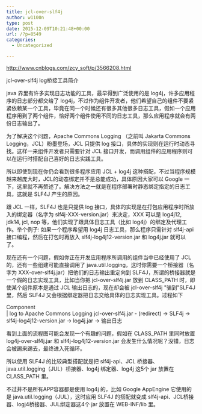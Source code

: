 ```yaml
---
title: jcl-over-slf4j
author: w1100n
type: post
date: 2015-12-09T10:21:48+00:00
url: /?p=8549
categories:
  - Uncategorized

---
```

http://www.cnblogs.com/zcy_soft/p/3566208.html

jcl-over-slf4j log桥接工具简介
  
java 界里有许多实现日志功能的工具，最早得到广泛使用的是 log4j，许多应用程序的日志部分都交给了 log4j，不过作为组件开发者，他们希望自己的组件不要紧紧依赖某一个工具，毕竟在同一个时候还有很多其他很多日志工具，假如一个应用程序用到了两个组件，恰好两个组件使用不同的日志工具，那么应用程序就会有两份日志输出了。

为了解决这个问题，Apache Commons Logging （之前叫 Jakarta Commons Logging，JCL）粉墨登场，JCL 只提供 log 接口，具体的实现则在运行时动态寻找。这样一来组件开发者只需要针对 JCL 接口开发，而调用组件的应用程序则可以在运行时搭配自己喜好的日志实践工具。

所以即使到现在你仍会看到很多程序应用 JCL + log4j 这种搭配，不过当程序规模越来越庞大时，JCL的动态绑定并不是总能成功，具体原因大家可以 Google 一下，这里就不再赘述了。解决方法之一就是在程序部署时静态绑定指定的日志工具，这就是 SLF4J 产生的原因。

跟 JCL 一样，SLF4J 也是只提供 log 接口，具体的实现是在打包应用程序时所放入的绑定器（名字为 slf4j-XXX-version.jar）来决定，XXX 可以是 log4j12, jdk14, jcl, nop 等，他们实现了跟具体日志工具（比如 log4j）的绑定及代理工作。举个例子: 如果一个程序希望用 log4j 日志工具，那么程序只需针对 slf4j-api 接口编程，然后在打包时再放入 slf4j-log4j12-version.jar 和 log4j.jar 就可以了。

现在还有一个问题，假如你正在开发应用程序所调用的组件当中已经使用了 JCL 的，还有一些组建可能直接调用了 java.util.logging，这时你需要一个桥接器（名字为 XXX-over-slf4j.jar）把他们的日志输出重定向到 SLF4J，所谓的桥接器就是一个假的日志实现工具，比如当你把 jcl-over-slf4j.jar 放到 CLASS_PATH 时，即使某个组件原本是通过 JCL 输出日志的，现在却会被 jcl-over-slf4j "骗到"SLF4J 里，然后 SLF4J 又会根据绑定器把日志交给具体的日志实现工具。过程如下

Component  
| log to Apache Commons Logging
jcl-over-slf4j.jar - (redirect) -> SLF4j -> slf4j-log4j12-version.jar -> log4j.jar -> 输出日志

看到上面的流程图可能会发现一个有趣的问题，假如在 CLASS_PATH 里同时放置 log4j-over-slf4j.jar 和 slf4j-log4j12-version.jar 会发生什么情况呢？没错，日志会被踢来踢去，最终进入死循环。

所以使用 SLF4J 的比较典型搭配就是把 slf4j-api、JCL 桥接器、java.util.logging（JUL）桥接器、log4j 绑定器、log4j 这5个 jar 放置在 CLASS_PATH 里。

不过并不是所有APP容器都是使用 log4j 的，比如 Google AppEngine 它使用的是 java.util.logging（JUL），这时应用 SLF4J 的搭配就变成 slf4j-api、JCL桥接器、logj4桥接器、JUL绑定器这4个 jar 放置在 WEB-INF/lib 里。